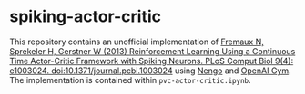 # spiking-actor-critic

This repository contains an unofficial implementation of [Fremaux N, Sprekeler H, Gerstner W (2013) Reinforcement Learning Using a Continuous Time Actor-Critic Framework with Spiking Neurons. PLoS Comput Biol 9(4): e1003024. doi:10.1371/journal.pcbi.1003024](https://journals.plos.org/ploscompbiol/article?id=10.1371/journal.pcbi.1003024) using [Nengo](https://www.nengo.ai) and [OpenAI Gym](https://gym.openai.com). The implementation is contained within `pvc-actor-critic.ipynb`.